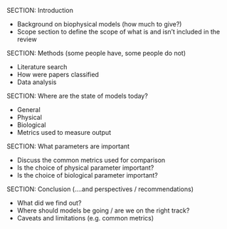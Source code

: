 SECTION: Introduction
* Background on biophysical models (how much to give?)
* Scope section to define the scope of what is and isn’t included in the review

SECTION: Methods (some people have, some people do not)
* Literature search 
* How were papers classified
* Data analysis

SECTION: Where are the state of models today?
* General
* Physical
* Biological
* Metrics used to measure output

SECTION: What parameters are important 
* Discuss the common metrics used for comparison
* Is the choice of physical parameter important?
* Is the choice of biological parameter important? 

SECTION: Conclusion (….and perspectives / recommendations)
* What did we find out?
* Where should models be going / are we on the right track?
* Caveats and limitations (e.g. common metrics)
